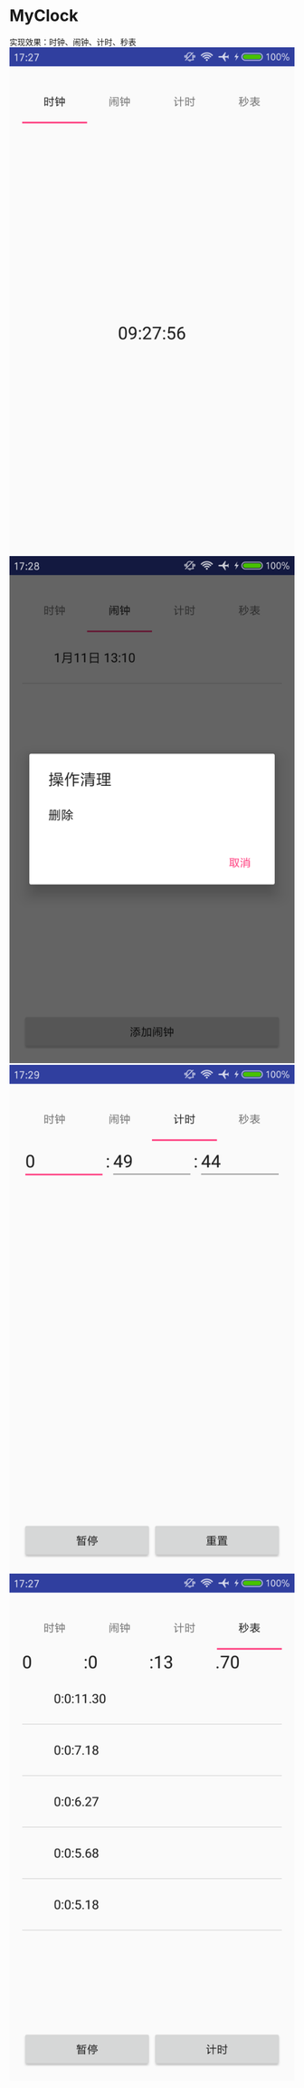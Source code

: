 # MyClock
实现效果：时钟、闹钟、计时、秒表</br>
![Image text](https://github.com/ChouBaoDxs/MyResources/blob/master/image/Android_Study/忘记来源了/MyClock1.png)
![Image text](https://github.com/ChouBaoDxs/MyResources/blob/master/image/Android_Study/忘记来源了/MyClock2.png)
![Image text](https://github.com/ChouBaoDxs/MyResources/blob/master/image/Android_Study/忘记来源了/MyClock3.png)
![Image text](https://github.com/ChouBaoDxs/MyResources/blob/master/image/Android_Study/忘记来源了/MyClock4.png)